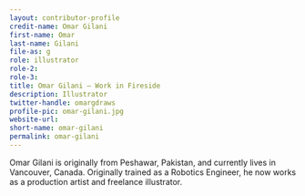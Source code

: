 ```yaml
---
layout: contributor-profile
credit-name: Omar Gilani
first-name: Omar
last-name: Gilani
file-as: g
role: illustrator
role-2:
role-3:
title: Omar Gilani — Work in Fireside
description: Illustrator
twitter-handle: omargdraws
profile-pic: omar-gilani.jpg
website-url:
short-name: omar-gilani
permalink: omar-gilani
---
```

Omar Gilani is originally from Peshawar, Pakistan, and currently lives in Vancouver, Canada. Originally trained as a Robotics Engineer, he now works as a production artist and freelance illustrator.
